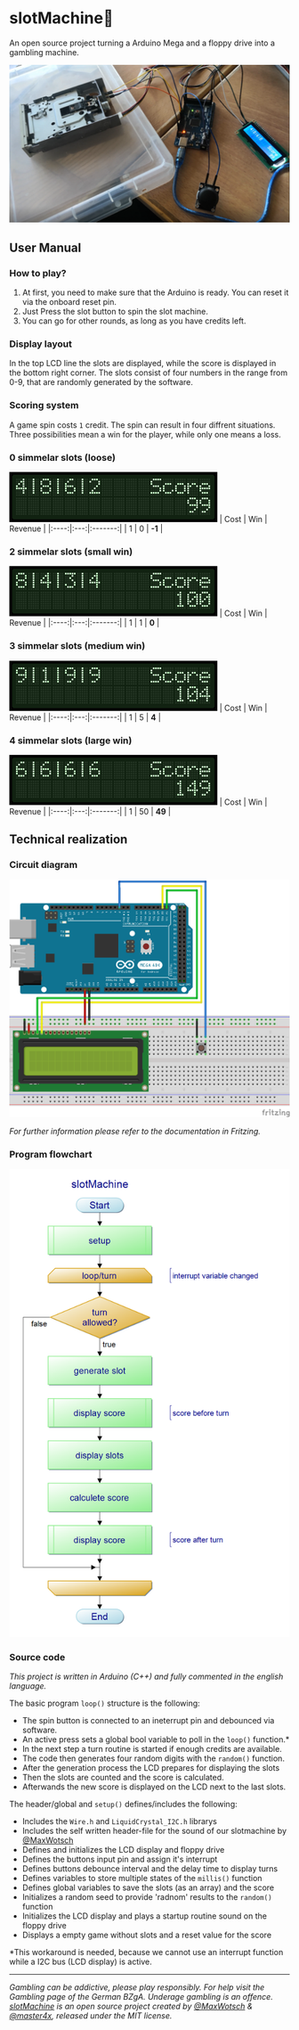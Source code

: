 # slotMachine🎰
An open source project turning a Arduino Mega and a floppy drive into a gambling machine.

![buildOverview](img/build.png)

## User Manual

### How to play?
1. At first, you need to make sure that the Arduino is ready. You can reset it via the onboard reset pin.
2. Just Press the slot button to spin the slot machine.
3. You can go for other rounds, as long as you have credits left.

### Display layout
In the top LCD line the slots are displayed, while the score is displayed in the bottom right corner.
The slots consist of four numbers in the range from 0-9, that are randomly generated by the software.

### Scoring system
A game spin costs `1` credit. The spin can result in four diffrent situations.
Three possibilities mean a win for the player, while only one means a loss.

### 0 simmelar slots (loose)
![noWinLCD](img/noWin.png)
| Cost | Win | Revenue |
|:----:|:---:|:-------:|
|   1  |  0  |  **-1** |

### 2 simmelar slots (small win)
![smallWinLCD](img/smallWin.png)
| Cost | Win | Revenue |
|:----:|:---:|:-------:|
|   1  |  1  |  **0**  |

### 3 simmelar slots (medium win)
![mediumWinLCD](img/mediumWin.png)
| Cost | Win | Revenue |
|:----:|:---:|:-------:|
|   1  |  5  |  **4**  |

### 4 simmelar slots (large win)
![bigWinLCD](img/bigWin.png)
| Cost | Win | Revenue |
|:----:|:---:|:-------:|
|   1  |  50 |  **49** |

## Technical realization

### Circuit diagram
![fritzingCircuit](img/circuit.png)

*For further information please refer to the documentation in Fritzing.*

### Program flowchart
![flowChart](img/flowchart.png)

### Source code
*This project is written in Arduino (C++) and fully commented in the english language.*

The basic program `loop()` structure is the following:
- The spin button is connected to an ineterrupt pin and debounced via software.
- An active press sets a global bool variable to poll in the `loop()` function.*
- In the next step a turn routine is started if enough credits are available.
- The code then generates four random digits with the `random()` function.
- After the generation process the LCD prepares for displaying the slots
- Then the slots are counted and the score is calculated.
- Afterwands the new score is displayed on the LCD next to the last slots.

The header/global and `setup()` defines/includes the following:
- Includes the `Wire.h` and `LiquidCrystal_I2C.h` librarys
- Includes the self written header-file for the sound of our slotmachine by [@MaxWotsch](https://github.com/MaxWotsch)
- Defines and initializes the LCD display and floppy drive
- Defines the buttons input pin and assign it's interrupt
- Defines buttons debounce interval and the delay time to display turns
- Defines variables to store multiple states of the `millis()` function
- Defines global variables to save the slots (as an array) and the score
- Initializes a random seed to provide 'radnom' results to the `random()` function
- Initializes the LCD display and plays a startup routine sound on the floppy drive
- Displays a empty game without slots and a reset value for the score

*This workaround is needed, because we cannot use an interrupt function while a I2C bus (LCD display) is active.

----

*Gambling can be addictive, please play responsibly. For help visit the Gambling page of the German BZgA. Underage gambling is an offence.
[slotMachine](https://github.com/master4x/slotMachine) is an open source project created by [@MaxWotsch](https://github.com/MaxWotsch) & [@master4x](https://github.com/master4x), released under the MIT license.*
